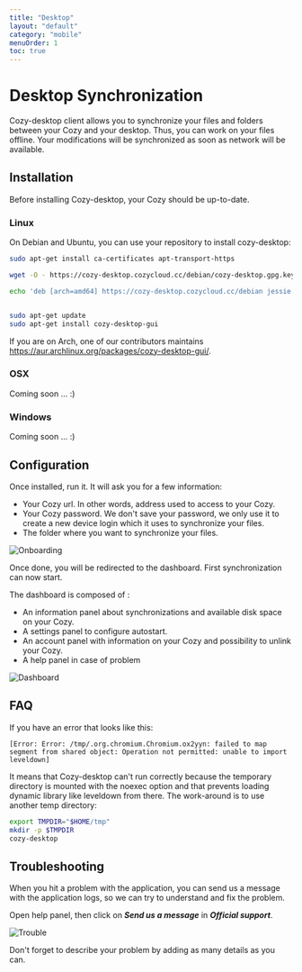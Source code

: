 ```yaml
---
title: "Desktop"
layout: "default"
category: "mobile"
menuOrder: 1
toc: true
---
```


# Desktop Synchronization

Cozy-desktop client allows you to synchronize your files and folders between your Cozy and your desktop. Thus, you can work on your files offline. Your modifications will be synchronized as soon as network will be available.

## Installation

Before installing Cozy-desktop, your Cozy should be up-to-date.



### Linux

On Debian and Ubuntu, you can use your repository to install cozy-desktop:

```bash
sudo apt-get install ca-certificates apt-transport-https

wget -O - https://cozy-desktop.cozycloud.cc/debian/cozy-desktop.gpg.key 2>/dev/null | sudo apt-key add -

echo 'deb [arch=amd64] https://cozy-desktop.cozycloud.cc/debian jessie cozy-desktop' | sudo tee /etc/apt/sources.list.d/cozy.list


sudo apt-get update
sudo apt-get install cozy-desktop-gui
```

If you are on Arch, one of our contributors maintains https://aur.archlinux.org/packages/cozy-desktop-gui/.

### OSX

Coming soon ... :)

### Windows

Coming soon ... :)


## Configuration

Once installed, run it. It will ask you for a few information:

* Your Cozy url. In other words, address used to access to your Cozy.
* Your Cozy password. We don't save your password, we only use it to create a new device login which it uses to synchronize your files.
* The folder where you want to synchronize your files.

![Onboarding](/assets/images/desktop/en_onboarding.png)

Once done, you will be redirected to the dashboard. First synchronization can now start.

The dashboard is composed of :

* An information panel about synchronizations and available disk space on your Cozy.
* A settings panel to configure autostart.
* An account panel with information on your Cozy and possibility to unlink your Cozy.
* A help panel in case of problem

![Dashboard](/assets/images/desktop/en_dashboard.png)


## FAQ

If you have an error that looks like this:

    [Error: Error: /tmp/.org.chromium.Chromium.ox2yyn: failed to map segment from shared object: Operation not permitted: unable to import leveldown]

It means that Cozy-desktop can't run correctly because the temporary directory is mounted with the noexec option and that prevents loading dynamic library like leveldown from there. The work-around is to use another temp directory:


```bash
export TMPDIR="$HOME/tmp"
mkdir -p $TMPDIR
cozy-desktop
```


##  Troubleshooting

When you hit a problem with the application, you can send us a message with the application logs, so we can try to understand and fix the problem.

Open help panel, then click on ***Send us a message*** in ***Official support***.

![Trouble](/assets/images/desktop/en_trouble.png)

Don't forget to describe your problem by adding as many details as you can.

